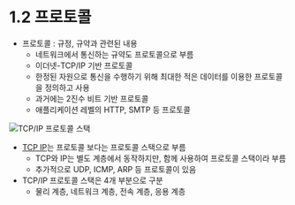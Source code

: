 # 1.2 프로토콜
- 프로토콜 : 규정, 규약과 관련된 내용
	- 네트워크에서 통신하는 규약도 프로토콜으로 부름
	- 이더넷-TCP/IP 기반 프로토콜
	- 한정된 자원으로 통신을 수행하기 위해 최대한 적은 데이터를 이용한 프로토콜을 정의하고 사용
	- 과거에는 2진수 비트 기반 프로토콜
	- 애플리케이션 레벨의 HTTP, SMTP 등 프로토콜

![TCP/IP 프로토콜 스택](https://t1.daumcdn.net/cfile/tistory/2177054C58DE69533D)

- [TCP IP](네트워크/TCP%20IP.md)는 프로토콜 보다는 프로토콜 스택으로 부름
	- TCP와 IP는 별도 계층에서 동작하지만, 함께 사용하여 프로토콜 스택이라 부름
	- 추가적으로 UDP, ICMP, ARP 등 프로토콜이 있음
-  TCP/IP 프로토콜 스택은 4개 부분으로 구분 
	- 물리 계층, 네트워크 계층, 전속 계층, 응용 계층